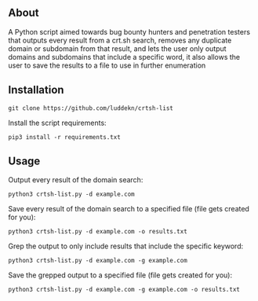 ## About
A Python script aimed towards bug bounty hunters and penetration testers that outputs every result from a crt.sh search, removes any duplicate domain or subdomain from that result, and lets the user only output domains and subdomains that include a specific word, it also allows the user to save the results to a file to use in further enumeration
## Installation
```
git clone https://github.com/luddekn/crtsh-list
```
Install the script requirements:
```
pip3 install -r requirements.txt
```
## Usage
Output every result of the domain search:
```
python3 crtsh-list.py -d example.com
```
Save every result of the domain search to a specified file (file gets created for you):
```
python3 crtsh-list.py -d example.com -o results.txt
```
Grep the output to only include results that include the specific keyword:
```
python3 crtsh-list.py -d example.com -g example.com
```
Save the grepped output to a specified file (file gets created for you):
```
python3 crtsh-list.py -d example.com -g example.com -o results.txt
```


